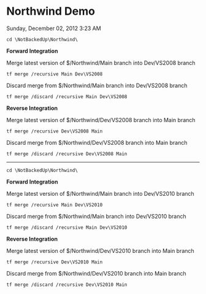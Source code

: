 ﻿# Northwind Demo

Sunday, December 02, 2012
3:23 AM

```Console
cd \NotBackedUp\Northwind\
```

**Forward Integration**

Merge latest version of \$/Northwind/Main branch into Dev/VS2008 branch

```Console
tf merge /recursive Main Dev\VS2008
```

Discard merge from \$/Northwind/Main branch into Dev/VS2008 branch

```Console
tf merge /discard /recursive Main Dev\VS2008
```

**Reverse Integration**

Merge latest version of \$/Northwind/Dev/VS2008 branch into Main branch

```Console
tf merge /recursive Dev\VS2008 Main
```

Discard merge from \$/Northwind/Dev/VS2008 branch into Main branch

```Console
tf merge /discard /recursive Dev\VS2008 Main
```

---

```Console
cd \NotBackedUp\Northwind\
```

**Forward Integration**

Merge latest version of \$/Northwind/Main branch into Dev/VS2010 branch

```Console
tf merge /recursive Main Dev\VS2010
```

Discard merge from \$/Northwind/Main branch into Dev/VS2010 branch

```Console
tf merge /discard /recursive Main Dev\VS2010
```

**Reverse Integration**

Merge latest version of \$/Northwind/Dev/VS2010 branch into Main branch

```Console
tf merge /recursive Dev\VS2010 Main
```

Discard merge from \$/Northwind/Dev/VS2010 branch into Main branch

```Console
tf merge /discard /recursive Dev\VS2010 Main
```
